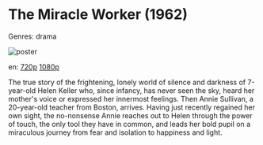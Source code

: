 # The Miracle Worker (1962)

Genres: drama

![poster](http://image.tmdb.org/t/p/w500/3dI6UVM5W1sz3MU9gNK5nVDcAyQ.jpg)

en:
  [720p](magnet:?xt=urn:btih:D6AE9D92377AA28BA11105D809A7A349ED163D4D&tr=udp://glotorrents.pw:6969/announce&tr=udp://tracker.opentrackr.org:1337/announce&tr=udp://torrent.gresille.org:80/announce&tr=udp://tracker.openbittorrent.com:80&tr=udp://tracker.coppersurfer.tk:6969&tr=udp://tracker.leechers-paradise.org:6969&tr=udp://p4p.arenabg.ch:1337&tr=udp://tracker.internetwarriors.net:1337)
  [1080p](magnet:?xt=urn:btih:49CBCC8EE64C49E89C26E683D7AC36868EB48480&tr=udp://glotorrents.pw:6969/announce&tr=udp://tracker.opentrackr.org:1337/announce&tr=udp://torrent.gresille.org:80/announce&tr=udp://tracker.openbittorrent.com:80&tr=udp://tracker.coppersurfer.tk:6969&tr=udp://tracker.leechers-paradise.org:6969&tr=udp://p4p.arenabg.ch:1337&tr=udp://tracker.internetwarriors.net:1337)
  


The true story of the frightening, lonely world of silence and darkness of 7-year-old Helen Keller who, since infancy, has never seen the sky, heard her mother's voice or expressed her innermost feelings. Then Annie Sullivan, a 20-year-old teacher from Boston, arrives. Having just recently regained her own sight, the no-nonsense Annie reaches out to Helen through the power of touch, the only tool they have in common, and leads her bold pupil on a miraculous journey from fear and isolation to happiness and light.